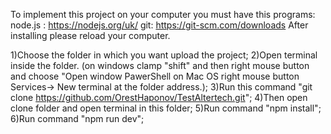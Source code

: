 To implement this project on your computer you must have this programs: 
node.js : https://nodejs.org/uk/ 
git: https://git-scm.com/downloads 
After installing please reload your computer.

1)Choose the folder in which you want upload the project; 
2)Open terminal inside the folder. (on windows clamp "shift" and then right mouse button and choose "Open window PawerShell on Mac OS right mouse button Services-> New terminal at the folder address.); 
3)Run this command "git clone https://github.com/OrestHaponov/TestAltertech.git"; 
4)Then open clone folder and open terminal in this folder; 
5)Run command "npm install"; 
6)Run command "npm run dev";